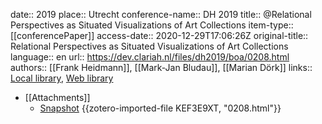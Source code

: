 date:: 2019
place:: Utrecht
conference-name:: DH 2019
title:: @Relational Perspectives as Situated Visualizations of Art Collections
item-type:: [[conferencePaper]]
access-date:: 2020-12-29T17:06:26Z
original-title:: Relational Perspectives as Situated Visualizations of Art Collections
language:: en
url:: https://dev.clariah.nl/files/dh2019/boa/0208.html
authors:: [[Frank Heidmann]], [[Mark-Jan Bludau]], [[Marian Dörk]]
links:: [Local library](zotero://select/groups/2386895/items/Z2YZKPSN), [Web library](https://www.zotero.org/groups/2386895/items/Z2YZKPSN)

- [[Attachments]]
	- [Snapshot](https://dev.clariah.nl/files/dh2019/boa/0208.html) {{zotero-imported-file KEF3E9XT, "0208.html"}}